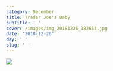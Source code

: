 ```yaml
---
category: December
title: Trader Joe's Baby
subTitle: ' '
cover: /images/img_20181226_182653.jpg
date: '2018-12-26'
day: ' '
slug: ' '
---
```

![](/images/img_20181226_182653.jpg)

